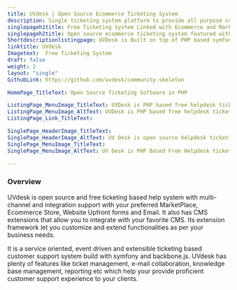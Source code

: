 ```yaml
---
title: UVdesk | Open Source Ecommerce Ticketing System
description: Single ticketing system platform to provide all purpose customer support integrated with popular Ecommerce, Marketplace, Upfront Website and Email Software. 
singlepageh1title: Free Ticketing System Linked with Ecommerce and Marketplace
singlepageh2title: Open source ecommerce ticketing system featured with real time reporting and multi-channel support to deliver easier and effortless customer support.
Shortdescriptionlistingpage: UVDesk is Built on top of PHP based symfony framework and backbone.js. It is a service oriented, event driven extensible freeware helpdesk ticket system.
linktitle: UVdesk
Imagetext:  Free Ticketing System
draft: false
weight: 2
layout: "single"
GithubLink: https://github.com/uvdesk/community-skeleton

HomePage_TitleText: Open Source Ticketing Software in PHP

ListingPage_MenuImage_TitleText: UVDesk is PHP based free helpdesk ticketing software
ListingPage_MenuImage_AltText: UVDesk is PHP based free helpdesk ticketing software
ListingPage_Link_TitleText: 

SinglePage_HeaderImage_TitleText: 
SinglePage_HeaderImage_AltText: UV Desk is open source helpdesk ticketing system linked with Ecommerce and Marketplace
SinglePage_MenuImage_TitleText: 
SinglePage_MenuImage_AltText: UV Desk is PHP Based Free Helpdesk ticketing system for Ecommerce

---
```

### Overview

UVdesk is open source and free ticketing based help system with multi-channel and integration support with your preferred MarketPlace, Ecommerce Store, Website Upfront forms and Email. It also has CMS extensions that allow you to integrate with your favorite CMS. Its extension framework let you customize and extend functionalities as per your business needs.

It is a service oriented, event driven and extensible ticketing based customer support system build with symfony and backbone.js. UVdesk has plenty of features like ticket management, e-mail collaboration, knowledge base management, reporting etc which help your provide proficient customer support experience to your clients.
